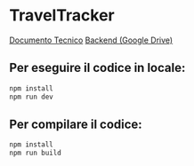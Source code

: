 # TravelTracker

[Documento Tecnico](https://docs.google.com/document/d/1awJTgOXWArwAypkOnk7_YfJsrrM_WX5I/edit?usp=drive_link&ouid=115206818123359726880&rtpof=true&sd=true)
[Backend (Google Drive)](https://drive.google.com/file/d/1Jl-rIj7pDY4pkRPjp933OljWGP4DaUjW/view?usp=sharing)

## Per eseguire il codice in locale:

```sh
npm install
npm run dev
```

## Per compilare il codice:

```sh
npm install
npm run build
```
